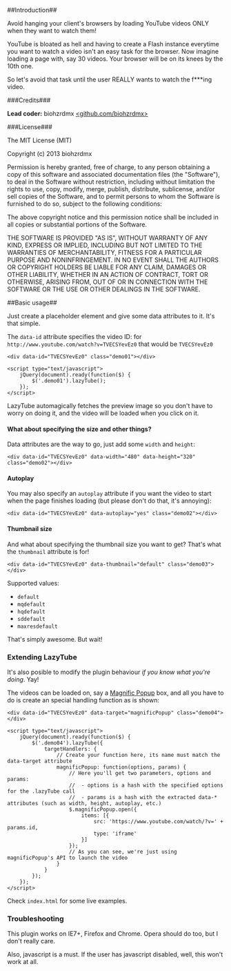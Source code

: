##Introduction##

Avoid hanging your client's browsers by loading YouTube videos ONLY when they want to watch them!

YouTube is bloated as hell and having to create a Flash instance everytime you want to watch a video isn't an easy task for the browser. Now imagine loading a page with, say 30 videos. Your browser will be on its knees by the 10th one.

So let's avoid that task until the user REALLY wants to watch the f***ing video.

###Credits###

**Lead coder:** biohzrdmx [&lt;github.com/biohzrdmx&gt;](http://github.com/biohzrdmx)

###License###

The MIT License (MIT)

Copyright (c) 2013 biohzrdmx

Permission is hereby granted, free of charge, to any person obtaining a copy of this software and associated documentation files (the "Software"), to deal in the Software without restriction, including without limitation the rights to use, copy, modify, merge, publish, distribute, sublicense, and/or sell copies of the Software, and to permit persons to whom the Software is furnished to do so, subject to the following conditions:

The above copyright notice and this permission notice shall be included in all copies or substantial portions of the Software.

THE SOFTWARE IS PROVIDED "AS IS", WITHOUT WARRANTY OF ANY KIND, EXPRESS OR IMPLIED, INCLUDING BUT NOT LIMITED TO THE WARRANTIES OF MERCHANTABILITY, FITNESS FOR A PARTICULAR PURPOSE AND NONINFRINGEMENT. IN NO EVENT SHALL THE AUTHORS OR COPYRIGHT HOLDERS BE LIABLE FOR ANY CLAIM, DAMAGES OR OTHER LIABILITY, WHETHER IN AN ACTION OF CONTRACT, TORT OR OTHERWISE, ARISING FROM, OUT OF OR IN CONNECTION WITH THE SOFTWARE OR THE USE OR OTHER DEALINGS IN THE SOFTWARE.

##Basic usage##

Just create a placeholder element and give some data attributes to it. It's that simple.

The `data-id` attribute specifies the video ID: for `http://www.youtube.com/watch?v=TVECSYevEz0` that would be `TVECSYevEz0`

	<div data-id="TVECSYevEz0" class="demo01"></div>

	<script type="text/javascript">
	    jQuery(document).ready(function($) {
	        $('.demo01').lazyTube();
	    });
	</script>

LazyTube automagically fetches the preview image so you don't have to worry on doing it, and the video will be loaded when you click on it.

#### What about specifying the size and other things? ####

Data attributes are the way to go, just add some `width` and `height`:

	<div data-id="TVECSYevEz0" data-width="480" data-height="320" class="demo02"></div>


#### Autoplay ####

You may also specify an `autoplay` attribute if you want the video to start when the page finishes loading (but please don't do that, it's annoying):

	<div data-id="TVECSYevEz0" data-autoplay="yes" class="demo02"></div>

#### Thumbnail size ####

And what about specifying the thumbnail size you want to get? That's what the `thumbnail` attribute is for!

	<div data-id="TVECSYevEz0" data-thumbnail="default" class="demo03"></div>

Supported values:

- `default`
- `mqdefault`
- `hqdefault`
- `sddefault`
- `maxresdefault`

That's simply awesome. But wait!

### Extending LazyTube ###

It's also posible to modify the plugin behaviour *if you know what you're doing*. Yay!

The videos can be loaded on, say a [Magnific Popup](http://dimsemenov.com/plugins/magnific-popup/) box, and all you have to do is create an special handling function as is shown:

	<div data-id="TVECSYevEz0" data-target="magnificPopup" class="demo04"></div>

	<script type="text/javascript">
	    jQuery(document).ready(function($) {
	        $('.demo04').lazyTube({
	            targetHandlers: {
	                // Create your function here, its name must match the data-target attribute
	                magnificPopup: function(options, params) {
	                    // Here you'll get two parameters, options and params:
	                    //  - options is a hash with the specified options for the .lazyTube call
	                    //  - params is a hash with the extracted data-* attributes (such as width, height, autoplay, etc.)
	                    $.magnificPopup.open({
	                        items: [{
	                            src: 'https://www.youtube.com/watch/?v=' + params.id,
	                            type: 'iframe'
	                        }]
	                    });
	                    // As you can see, we're just using magnificPopup's API to launch the video
	                }
	            }
	        });
	    });
	</script>

Check `index.html` for some live examples.

### Troubleshooting ###

This plugin works on IE7+, Firefox and Chrome. Opera should do too, but I don't really care.

Also, javascript is a must. If the user has javascript disabled, well, this won't work at all.